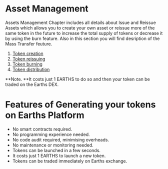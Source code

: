 # Asset Management

Assets Management Chapter includes all details about Issue and Reissue Assets which allows you to create your own asset or reissue more of the same token in the future to increase the total supply of tokens or decrease it by using the burn feature. Also in this section you will find desription of the Mass Transfer feuture.

1. [Token creation](/en/earths-client/assets-management/issue-an-asset.md)
2. [Token reissuing](/en/earths-client/assets-management/reissue-an-asset.md)
3. ​[Token burning](/en/earths-client/assets-management/burn-an-asset.md)
4. [Token distribution](/en/earths-client/assets-management/mass-transfer.md)

**Note. **It costs just 1 EARTHS to do so and then your token can be traded on the Earths DEX.

# Features of Generating your tokens on Earths Platform

* No smart contracts required.
* No programming experience needed.
* No code audit required, minimising overheads.
* No maintenance or monitoring needed.
* Tokens can be launched in a few seconds.
* It costs just 1 EARTHS to launch a new token.
* Tokens can be traded immediately on Earths exchange.
